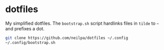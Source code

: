 # dotfiles

My simplified dotfiles. The `bootstrap.sh` script hardlinks files in `tilde`
to `~` and prefixes a dot.

```sh
git clone https://github.com/neilpa/dotfiles ~/.config
~/.config/bootstrap.sh
```

